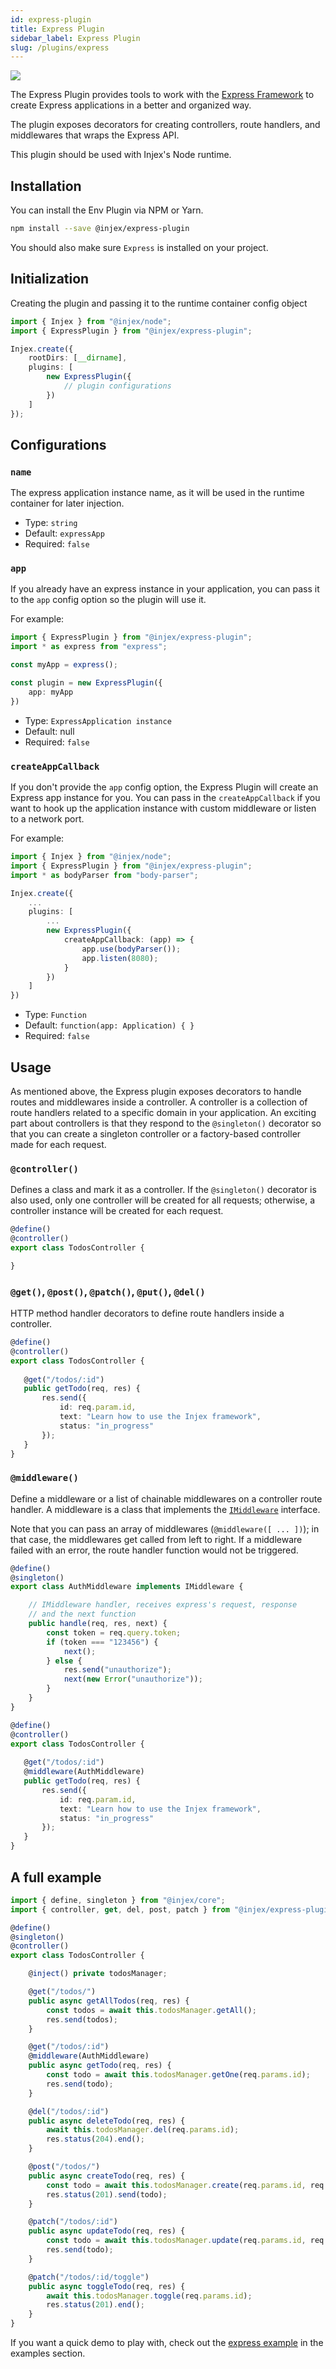 ```yaml
---
id: express-plugin
title: Express Plugin
sidebar_label: Express Plugin
slug: /plugins/express
---
```


<img src="https://img.shields.io/npm/v/@injex/express-plugin" />

The Express Plugin provides tools to work with the [Express Framework](https://expressjs.com/) to create Express applications in a better and organized way.

The plugin exposes decorators for creating controllers, route handlers, and middlewares that wraps the Express API.

This plugin should be used with Injex's Node runtime.

## Installation

You can install the Env Plugin via NPM or Yarn.

```bash npm2yarn
npm install --save @injex/express-plugin
```

You should also make sure `Express` is installed on your project.

## Initialization

Creating the plugin and passing it to the runtime container config object

```ts
import { Injex } from "@injex/node";
import { ExpressPlugin } from "@injex/express-plugin";

Injex.create({
    rootDirs: [__dirname],
    plugins: [
        new ExpressPlugin({
            // plugin configurations
        })
    ]
});
```

## Configurations

### `name`

The express application instance name, as it will be used in the runtime container for later injection.

- Type: `string`
- Default: `expressApp`
- Required: `false`

### `app`

If you already have an express instance in your application, you can pass it to the `app` config option so the plugin will use it.

For example:

```ts
import { ExpressPlugin } from "@injex/express-plugin";
import * as express from "express";

const myApp = express();

const plugin = new ExpressPlugin({
    app: myApp
})
```

- Type: `ExpressApplication instance`
- Default: null
- Required: `false`

### `createAppCallback`

If you don't provide the `app` config option, the Express Plugin will create an Express app instance for you. You can pass in the `createAppCallback` if you want to hook up the application instance with custom middleware or listen to a network port.

For example:

```ts
import { Injex } from "@injex/node";
import { ExpressPlugin } from "@injex/express-plugin";
import * as bodyParser from "body-parser";

Injex.create({
    ...
    plugins: [
        ...
        new ExpressPlugin({
            createAppCallback: (app) => {
                app.use(bodyParser());
                app.listen(8080);
            }
        })
    ]
})
```

- Type: `Function`
- Default: `function(app: Application) { }`
- Required: `false`

## Usage

As mentioned above, the Express plugin exposes decorators to handle routes and middlewares inside a controller. A controller is a collection of route handlers related to a specific domain in your application. An exciting part about controllers is that they respond to the `@singleton()` decorator so that you can create a singleton controller or a factory-based controller made for each request.

### `@controller()`

Defines a class and mark it as a controller. If the `@singleton()` decorator is also used, only one controller will be created for all requests; otherwise, a controller instance will be created for each request.

```ts {2}
@define()
@controller()
export class TodosController {

}
```

### `@get()`, `@post()`, `@patch()`, `@put()`, `@del()`

HTTP method handler decorators to define route handlers inside a controller.

```ts {5}
@define()
@controller()
export class TodosController {
   
   @get("/todos/:id")
   public getTodo(req, res) {
       res.send({
           id: req.param.id,
           text: "Learn how to use the Injex framework",
           status: "in_progress"
       });
   }
}
```

### `@middleware()`

Define a middleware or a list of chainable middlewares on a controller route handler. A middleware is a class that implements the [`IMiddleware`](/docs/api/core/enums-interfaces#imiddleware) interface.

Note that you can pass an array of middlewares (`@middleware([ ... ])`); in that case, the middlewares get called from left to right. If a middleware failed with an error, the route handler function would not be triggered.

```ts {23}
@define()
@singleton()
export class AuthMiddleware implements IMiddleware {

    // IMiddleware handler, receives express's request, response
    // and the next function
    public handle(req, res, next) {
        const token = req.query.token;
        if (token === "123456") {
            next();
        } else {
            res.send("unauthorize");
            next(new Error("unauthorize"));
        }
    }
}

@define()
@controller()
export class TodosController {
   
   @get("/todos/:id")
   @middleware(AuthMiddleware)
   public getTodo(req, res) {
       res.send({
           id: req.param.id,
           text: "Learn how to use the Injex framework",
           status: "in_progress"
       });
   }
}
```

## A full example

```ts
import { define, singleton } from "@injex/core";
import { controller, get, del, post, patch } from "@injex/express-plugin";

@define()
@singleton()
@controller()
export class TodosController {

    @inject() private todosManager;

    @get("/todos/")
    public async getAllTodos(req, res) {
        const todos = await this.todosManager.getAll();
        res.send(todos);
    }

    @get("/todos/:id")
    @middleware(AuthMiddleware)
    public async getTodo(req, res) {
        const todo = await this.todosManager.getOne(req.params.id);
        res.send(todo);
    }

    @del("/todos/:id")
    public async deleteTodo(req, res) {
        await this.todosManager.del(req.params.id);
        res.status(204).end();
    }

    @post("/todos/")
    public async createTodo(req, res) {
        const todo = await this.todosManager.create(req.params.id, req.body);
        res.status(201).send(todo);
    }

    @patch("/todos/:id")
    public async updateTodo(req, res) {
        const todo = await this.todosManager.update(req.params.id, req.body);
        res.send(todo);
    }

    @patch("/todos/:id/toggle")
    public async toggleTodo(req, res) {
        await this.todosManager.toggle(req.params.id);
        res.status(201).end();
    }
}
```

If you want a quick demo to play with, check out the [express example](/docs/examples#express-plugin-example) in the examples section.